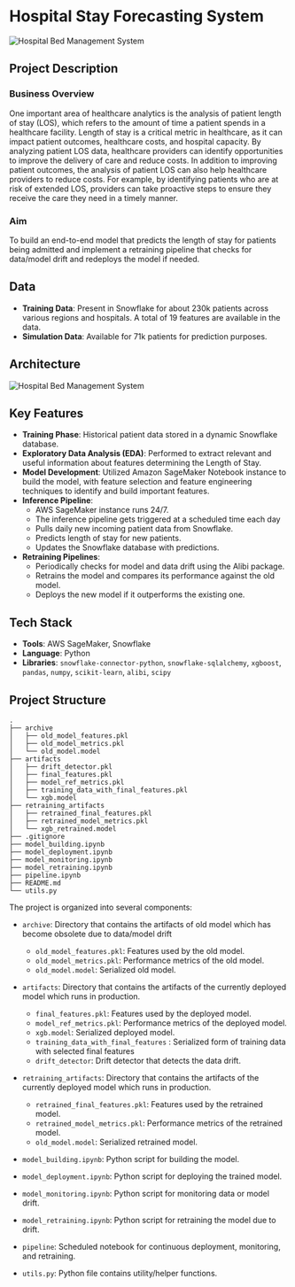 # Hospital Stay Forecasting System

![Hospital Bed Management System](https://blogimages.softwaresuggest.com/blog/wp-content/uploads/2019/04/13185138/10-Most-Popular-Hospital-Bed-Management-System.jpg)


## Project Description

### Business Overview

One important area of healthcare analytics is the analysis of patient length of stay (LOS), which refers to the amount of time a patient spends in a healthcare facility. Length of stay is a critical metric in healthcare, as it can impact patient outcomes, healthcare costs, and hospital capacity. By analyzing patient LOS data, healthcare providers can identify opportunities to improve the delivery of care and reduce costs.
In addition to improving patient outcomes, the analysis of patient LOS can also help healthcare providers to reduce costs. For example, by identifying patients who are at risk of extended LOS, providers can take proactive steps to ensure they receive the care they need in a timely manner.


### Aim

To build an end-to-end model that predicts the length of stay for patients being admitted  and implement a retraining pipeline that checks for  data/model drift and redeploys the model if needed.

## Data
- **Training Data**: Present in Snowflake for about 230k patients across various regions and hospitals. A total of 19 features are available in the data.
- **Simulation Data**: Available for 71k patients for prediction purposes.

## Architecture

![Hospital Bed Management System](https://projex.gumlet.io/aws-sagemaker-healthcare-analytics-project/images/image_97475610451686029487776.png?w=1080&dpr=1.3)


## Key Features

- **Training Phase**: Historical patient data stored in a dynamic Snowflake database.
- **Exploratory Data Analysis (EDA)**: Performed to extract relevant and useful information about features determining the Length of Stay.
- **Model Development**: Utilized Amazon SageMaker Notebook instance to build the model, with feature selection and feature engineering techniques to identify and build important features.
- **Inference Pipeline**: 
  - AWS SageMaker instance runs 24/7.
  - The inference pipeline gets triggered at a scheduled time each day 
  - Pulls daily new incoming patient data from Snowflake.
  - Predicts length of stay for new patients.
  - Updates the Snowflake database with predictions.
- **Retraining Pipelines**:
  - Periodically checks for model and data drift using the Alibi package.
  - Retrains the model and compares its performance against the old model.
  - Deploys the new model if it outperforms the existing one.





## Tech Stack

- **Tools**: AWS SageMaker, Snowflake
- **Language**: Python
- **Libraries**: `snowflake-connector-python`, `snowflake-sqlalchemy`, `xgboost`, `pandas`, `numpy`, `scikit-learn`, `alibi`, `scipy`

## Project Structure

```plaintext
.
├── archive
│   ├── old_model_features.pkl
│   ├── old_model_metrics.pkl
│   └── old_model.model
├── artifacts
│   ├── drift_detector.pkl
│   ├── final_features.pkl
│   ├── model_ref_metrics.pkl
│   ├── training_data_with_final_features.pkl
│   └── xgb.model
├── retraining_artifacts
│   ├── retrained_final_features.pkl
│   ├── retrained_model_metrics.pkl
│   └── xgb_retrained.model
├── .gitignore
├── model_building.ipynb
├── model_deployment.ipynb
├── model_monitoring.ipynb
├── model_retraining.ipynb
├── pipeline.ipynb
├── README.md
└── utils.py
```
The project is organized into several components:

- `archive`: Directory that contains the artifacts of old model which has become obsolete due to data/model drift
    - `old_model_features.pkl`: Features used by the old model.
    - `old_model_metrics.pkl`: Performance metrics of the old model.
    - `old_model.model`: Serialized old model.

- `artifacts`: Directory that contains the artifacts of the currently deployed model which runs in production.
    - `final_features.pkl`: Features used by the deployed model.
    - `model_ref_metrics.pkl`: Performance metrics of the deployed model.
    - `xgb.model`: Serialized deployed model.
    - `training_data_with_final_features` : Serialized form of training data with selected final features
    - `drift_detector`: Drift detector that detects the data drift.

- `retraining_artifacts`: Directory that contains the artifacts of the currently deployed model which runs in production.
    - `retrained_final_features.pkl`: Features used by the retrained model.
    - `retrained_model_metrics.pkl`: Performance metrics of the retrained model.
    - `old_model.model`: Serialized retrained model.

- `model_building.ipynb`: Python script for building the model.
- `model_deployment.ipynb`: Python script for deploying the trained model.
- `model_monitoring.ipynb`: Python script for monitoring data or model drift.
- `model_retraining.ipynb`: Python script for retraining the model due to drift.
- `pipeline`: Scheduled notebook for continuous deployment, monitoring, and retraining.
- `utils.py`: Python file contains utility/helper functions.
